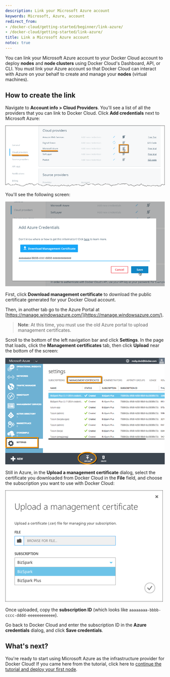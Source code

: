 ```yaml
---
description: Link your Microsoft Azure account
keywords: Microsoft, Azure, account
redirect_from:
- /docker-cloud/getting-started/beginner/link-azure/
- /docker-cloud/getting-started/link-azure/
title: Link a Microsoft Azure account
notoc: true
---
```


You can link your Microsoft Azure account to your Docker Cloud account to deploy **nodes** and **node clusters** using Docker Cloud's Dashboard, API, or CLI. You must link your Azure account so that Docker Cloud can interact with Azure on your behalf to create and manage your **nodes** (virtual machines).

## How to create the link

Navigate to **Account info \> Cloud Providers**. You'll see a list of all the providers that you can link to Docker Cloud. Click **Add credentials** next to Microsoft Azure:

![](images/azure-link-account.png)

You'll see the following screen:

![](images/azure-link-modal.png)

First, click **Download management certificate** to download the public certificate generated for your Docker Cloud account.

Then, in another tab go to the Azure Portal at [https://manage.windowsazure.com/](https://manage.windowsazure.com/).

> **Note**: At this time, you must use the old Azure portal to upload management certificates.

Scroll to the bottom of the left navigation bar and click **Settings**. In the page that loads, click the **Management certificates** tab, then click **Upload** near the bottom of the screen:

![](images/azure-portal-subscriptions.png)

Still in Azure, in the **Upload a management certificate** dialog, select the certificate you downloaded from Docker Cloud in the **File** field, and choose the subscription you want to use with Docker Cloud:

![](images/azure-upload-certificate.png)

Once uploaded, copy the **subscription ID** (which looks like `aaaaaaaa-bbbb-cccc-dddd-eeeeeeeeeeee`).

Go back to Docker Cloud and enter the subscription ID in the **Azure credentials** dialog, and click **Save credentials**.

## What's next?

You're ready to start using Microsoft Azure as the infrastructure provider for Docker Cloud! If you came here from the tutorial, click here to [continue the tutorial and deploy your first node](../getting-started/your_first_node.md).
